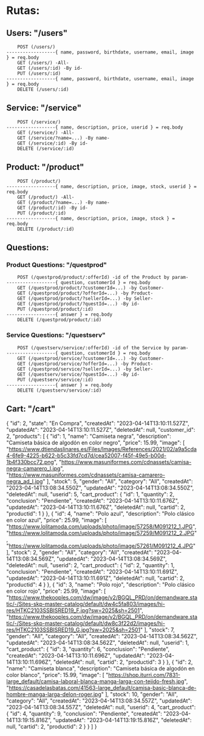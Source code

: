 # Rutas:
## Users: "/users"
``` 
    POST (/users/)
------------------{ name, password, birthdate, username, email, image } = req.body
    GET (/users/) -All-
    GET (/users/:id) -By id-
    PUT (/users/:id)
------------------{ name, password, birthdate, username, email, image } = req.body
    DELETE (/users/:id)
```
   

## Service: "/service"
```
    POST (/service/)
------------------{ name, description, price, userid } = req.body
    GET (/service/) -All-
    GET (/service/?name=...) -By name-
    GET (/service/:id) -By id-
    DELETE (/service/:id)
```

## Product: "/product"
```
    POST (/product/) 
------------------{ name, description, price, image, stock, userid } = req.body
    GET (/product/) -All-
    GET (/product/?name=...) -By name-
    GET (/product/:id) -By id-
    PUT (/product/:id)
------------------{ name, description, price, image, stock } = req.body
    DELETE (/product/:id)
```
## Questions:

### Product Questions: "/questprod"
```
    POST (/questprod/product/:offerId) -id of the Product by param-
------------------{ question, customerId } = req.body
    GET (/questprod/product/?customerId=...) -by Customer-
    GET (/questprod/product/?offerId=...) -by Product-
    GET (/questprod/product/?sellerId=...) -by Seller-
    GET (/questprod/product/?questId=...) -By id-
    PUT (/questprod/product/:id)
------------------{ answer } = req.body
    DELETE (/questprod/product/:id)
```

### Service Questions: "/questserv"
```
    POST (/questserv/service/:offerId) -id of the Service by param-
------------------{ question, customerId } = req.body
    GET (/questprod/service/?customerId=...) -by Customer-
    GET (/questprod/service/?offerId=...) -by Product-
    GET (/questprod/service/?sellerId=...) -by Seller-
    GET (/questserv/service/?questId=...) -By id-
    PUT (/questserv/service/:id)
------------------{ answer } = req.body
    DELETE (/questserv/service/:id)
```


## Cart: "/cart"


{
    "id": 2,
    "state": "En Compra",
    "createdAt": "2023-04-14T13:10:11.527Z",
    "updatedAt": "2023-04-14T13:10:11.527Z",
    "deletedAt": null,
    "customer_id": 2,
    "products": [
        {
            "id": 1,
            "name": "Camiseta negra",
            "description": "Camiseta básica de algodón en color negro",
            "price": 15.99,
            "image": [
                "https://www.dtiendaslinares.es/Files/Images/References/2021/02/a9a5cda4-6fe9-4225-b622-b5c33fd7cd7d/cea52007-f45f-49e5-b00d-1b4f330bcc72.png",
                "https://www.masuniformes.com/cdnassets/camisa-negra-camarero_l.jpg",
                "https://www.masuniformes.com/cdnassets/camisa-camarero-negra_ad_l.jpg"
            ],
            "stock": 5,
            "gender": "All",
            "category": "All",
            "createdAt": "2023-04-14T13:08:34.550Z",
            "updatedAt": "2023-04-14T13:08:34.550Z",
            "deletedAt": null,
            "userid": 5,
            "cart_product": {
                "id": 1,
                "quantity": 2,
                "conclusion": "Pendiente",
                "createdAt": "2023-04-14T13:10:11.676Z",
                "updatedAt": "2023-04-14T13:10:11.676Z",
                "deletedAt": null,
                "cartid": 2,
                "productid": 1
            }
        },
        {
            "id": 4,
            "name": "Polo azul",
            "description": "Polo clásico en color azul",
            "price": 25.99,
            "image": [
                "https://www.lolitamoda.com/uploads/photo/image/57258/M091212_1.JPG",
                "https://www.lolitamoda.com/uploads/photo/image/57259/M091212_2.JPG",
                "https://www.lolitamoda.com/uploads/photo/image/57261/M091212_4.JPG"
            ],
            "stock": 2,
            "gender": "All",
            "category": "All",
            "createdAt": "2023-04-14T13:08:34.569Z",
            "updatedAt": "2023-04-14T13:08:34.569Z",
            "deletedAt": null,
            "userid": 2,
            "cart_product": {
                "id": 2,
                "quantity": 1,
                "conclusion": "Pendiente",
                "createdAt": "2023-04-14T13:10:11.691Z",
                "updatedAt": "2023-04-14T13:10:11.691Z",
                "deletedAt": null,
                "cartid": 2,
                "productid": 4
            }
        },
        {
            "id": 3,
            "name": "Polo rojo",
            "description": "Polo clásico en color rojo",
            "price": 25.99,
            "image": [
                "https://www.thekooples.com/dw/image/v2/BGQL_PRD/on/demandware.static/-/Sites-skp-master-catalog/default/dw4c5fa803/images/hi-res/HTKC2103SSBISRED19_F.jpg?sw=2025&sh=2501",
                "https://www.thekooples.com/dw/image/v2/BGQL_PRD/on/demandware.static/-/Sites-skp-master-catalog/default/dw8c3f22d2/images/hi-res/HTKC2103SSBISRED19_G.jpg?sw=2025&sh=2501"
            ],
            "stock": 7,
            "gender": "All",
            "category": "All",
            "createdAt": "2023-04-14T13:08:34.562Z",
            "updatedAt": "2023-04-14T13:08:34.562Z",
            "deletedAt": null,
            "userid": 1,
            "cart_product": {
                "id": 3,
                "quantity": 6,
                "conclusion": "Pendiente",
                "createdAt": "2023-04-14T13:10:11.696Z",
                "updatedAt": "2023-04-14T13:10:11.696Z",
                "deletedAt": null,
                "cartid": 2,
                "productid": 3
            }
        },
        {
            "id": 2,
            "name": "Camiseta blanca",
            "description": "Camiseta básica de algodón en color blanco",
            "price": 15.99,
            "image": [
                "https://shop.iturri.com/7831-large_default/camisa-laboral-blanca-manga-larga-con-tejido-fresh.jpg",
                "https://casadelasbatas.com/41563-large_default/camisa-basic-blanca-de-hombre-manga-larga-delon-roger.jpg"
            ],
            "stock": 10,
            "gender": "All",
            "category": "All",
            "createdAt": "2023-04-14T13:08:34.557Z",
            "updatedAt": "2023-04-14T13:08:34.557Z",
            "deletedAt": null,
            "userid": 4,
            "cart_product": {
                "id": 4,
                "quantity": 9,
                "conclusion": "Pendiente",
                "createdAt": "2023-04-14T13:19:15.816Z",
                "updatedAt": "2023-04-14T13:19:15.816Z",
                "deletedAt": null,
                "cartid": 2,
                "productid": 2
            }
        }
    ]
}
